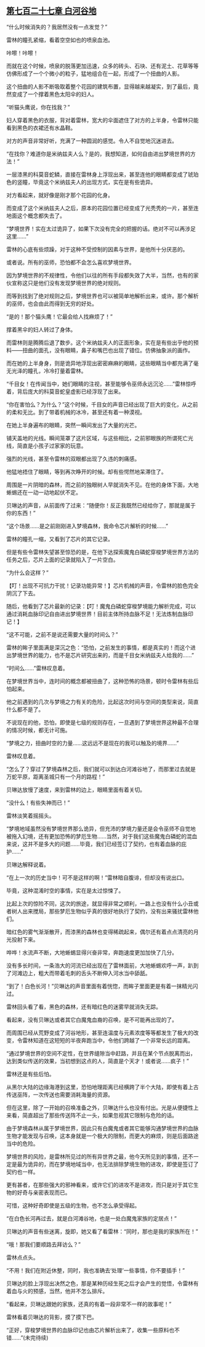 ## [第七百二十七章 白河谷地](https://www.xxbiquge.com/11_11222/8997076.html)


  “什么时候消失的？我居然没有一点发觉？”

  雷林的瞳孔紧缩，看着空空如也的喷泉血池。

  咔嚓！咔嚓！

  而就在这个时候，喷泉的脱落更加迅速，众多的砖头、石块、还有泥土、花草等等仿佛形成了一个个微小的粒子，猛地组合在一起，形成了一个扭曲的人影。

  这个扭曲的人影不断吸取着整个花园的建筑布置，显得越来越凝实，到了最后，竟然变成了一个撑着黑色太阳伞的妇人。

  “听猫头鹰说，你在找我？”

  妇人穿着黑色的衣服，背对着雷林，宽大的伞面遮住了对方的上半身，令雷林只能看到黑色的衣裙还有水晶鞋。

  对方的声音非常好听，充满了一种圆润的感觉。令人不自觉地沉迷进去。

  “在找你？难道你是米纳兹夫人么？是的，我想知道，如何自由进出梦境世界的方法！”

  一层漆黑的科莫音蛇鳞，直接在雷林身上浮现出来，甚至连他的眼睛都变成了琥珀色的竖瞳，毕竟这个米纳兹夫人的出现方式，实在是有些诡异。

  对方看起来，就好像是刚才那个花园的化身。

  而变成了这个米纳兹夫人之后，原本的花园位置已经变成了光秃秃的一片，甚至连地面这个概念都失去了。

  “梦境世界！实在太过诡异了，如果下次没有完全的把握的话。绝对不可以再涉足这里……”

  雷林的心底有些烦躁，对于这种不受控制的因素与世界，是他所十分厌恶的。

  或者说。所有的巫师，恐怕都不会怎么喜欢梦境世界。

  因为梦境世界的不规律性，令他们以往的所有手段都失效了大半，当然，也有的家伙宣称这只是他们没有发现梦境世界的绝对规则。

  而等到找到了绝对规则之后，梦境世界也可以被简单地解析出来，或许。那个解析的巫师，也会由此而得到无穷的好处。

  “是的！那个猫头鹰！它最会给人找麻烦了！”

  撑着黑伞的妇人转过了身体。

  而雷林则是腾腾后退了数步。这个米纳兹夫人的正面形象，实在是有些出乎他的预料——扭曲的面孔，没有眼睛，鼻子和嘴巴也出现了错位。仿佛抽象派的画作。

  而在她的上半身身，则是诡异地浮现出密密麻麻的眼睛，这些眼睛当中都充满了毫无光泽的瞳孔，冷冷打量着雷林。

  “千目女！在传闻当中，她们眼睛的注视，甚至能够令巫师永远沉沦……”雷林惊呼着，背后庞大的科莫音蛇皇虚影已经浮现了出来。

  “你在害怕么？为什么？”这个时候，千目女的声音已经出现了巨大的变化，从之前的柔和无比。到了带着机械的冰冷，甚至还有着一种漠视。

  在她上半身遍布的眼睛，突然一瞬间发出了大量的光芒。

  铺天盖地的光线。瞬间笼罩了这片区域，与这些相比，之前邪眼族的所谓死亡光线，简直是小孩子过家家的玩意。

  强烈的光线，甚至令雷林的双眼都出现了久违的刺痛感。

  他猛地捂住了眼睛，等到再次睁开的时候。却有些愕然地呆滞住了。

  周围是一片阴暗的森林，而之前的独眼树人早就消失不见。在他的身体下面，大地蜥蜴还在一动一动地起伏不定。

  贝琳达的声音，从前面传了过来：“随便你！反正我既然已经给你了，那就是属于你的东西！”

  “这个场景……是之前刚刚进入梦境森林，我命令芯片解析的时候……”

  雷林的瞳孔一缩，又看到了芯片的其它记录。

  但是有些令雷林失望甚至惊恐的是，在他下达探索魔鬼白磷蛇穿梭梦境世界方法的任务之后，芯片上面的记录就陷入了一片空白。

  “为什么会这样？”

  【叮！出现不可抗力干扰！记录功能异常！】芯片机械的声音，令雷林的脸色完全阴沉了下去。

  随后，他看到了芯片最新的记录：【叮！魔鬼白磷蛇穿梭梦境能力解析完成，可以通过消耗血脉印记自由进出梦境世界！目前主体所持血脉不足！无法炼制血脉印记！】

  “这不可能，之前不是说还需要大量的时间么？”

  雷林的眸子里面满是深沉之色：“恐怕，之前发生的事情，都是真实的！而这个进出梦境世界的能力，也不是芯片研究出来的，而是千目女米纳兹夫人给我的……”

  “时间么……”雷林叹息着。

  在梦境世界当中，连时间的概念都被扭曲了，这种恐怖的场景，顿时令雷林有些后怕起来。

  他之前遇到的几次与梦境之力有关的危险，比起这次时间与空间的类型来说，简直什么都不是了。

  不说现在的他，恐怕，即使是七级的规则存在，一旦遇到了梦境世界这种最不合理的情况时候，都无计可施。

  “梦境之力，扭曲时空的力量……这远远不是现在的我可以触及的境界……”

  雷林叹息着。

  “怎么了？穿过了梦境森林之后，我们就可以到达白河滩谷地了，而那里过去就是万蛇平原，距离圣城只有一个月的路程！”

  贝琳达放慢了速度，来到雷林的边上，眼睛里面有着关切。

  “没什么！有些失神而已！”

  雷林淡笑着摇摇头。

  “梦境地域虽然没有梦境世界那么诡异，但充沛的梦境力量还是会令巫师不自觉地被拖入幻境，还有更加恐怖的梦厄生物……当然，对于我们这些魔鬼白磷蛇的混血来说，这并不是多大的问题……毕竟，我们已经签订了契约，也有着血脉的庇护……”

  贝琳达解释说着。

  “在上一次的历史当中！可不是这样的啊！”雷林暗自腹诽，但却没有说出口。

  毕竟，这种混淆时空的事情，实在是太过惊悚了。

  比起上次的惊险不同，这次的旅途，就显得非常之顺利，一路上也没有什么小丑或者树人出来搅局，那些梦厄生物似乎真的很好地执行了契约，没有出来骚扰雷林他们。

  暗红色的雾气渐渐散开，而漆黑的森林也变得稀疏起来，偶尔还有着点点清亮的月光投射下来。

  哗哗！水流声不断，大地蜥蜴显得兴奋非常，奔跑速度更加加快了几分。

  没有多长时间，一条浩大的河流已经出现在了雷林面前，大地蜥蜴欢呼一声，趴到了河滩边上，粗大而带着毛刺的舌头不断伸入河水当中舔舐。

  “到了！白色长河！”贝琳达的声音里面有着恍惚，而眸子里面更是有着一抹精光闪过。

  雷林回头看了看，黑色的森林，还有暗红色的迷雾早就消失无踪。

  看起来，没有贝琳达或者其它白魔鬼血裔的召唤，是不可能再出现的了。

  而周围已经从荒野变成了河谷地形，甚至连温度与元素浓度等等都发生了极大的改变，令雷林知道在这短短的半夜奔跑当中，令他们跨越了一个非常长远的距离。

  “通过梦境世界的空间不定性，在世界缝隙当中赶路，并且在某个节点脱离而出，达到类似传送的效果，当初想到这点的人，简直是个天才！或者说……疯子！”

  雷林还是有些后怕。

  从黑尔大陆的边缘海港到这里，恐怕地理距离已经横跨了半个大陆，即使有着上古传送巫阵，一次传送也需要消耗海量的资源。

  但在这里，除了一开始的召唤准备之外，贝琳达什么也没有付出。光是从便捷性上来看，简直超出了那些传送阵不止一头，如果忽视其它限制与危险的话。

  由于梦境森林从属于梦境世界，因此只有白魔鬼或者其它能够沟通梦境世界的血脉生物才能发现与召唤，这本身就是一个极大的限制，而更大的麻烦，则是后面路途当中的危险。

  梦境世界的风险，是雷林所见过的所有异世界之最，他今天所见到的事情，还不一定是最为诡异的，而在梦境地域当中，也无法排除梦境生物的进攻，即使是签订了契约也一样。

  更有甚者，在那些强大的邪神看来，或许它们的进攻不是进攻，而只是对于其它生物的好奇与亲密表现而已。

  可惜，这种好奇即使是五级的生物，也不怎么承受得起。

  “在白色长河再过去，就是白河滩谷地，也是一处白魔鬼家族的定居点！”

  贝琳达的声音有些迷离，旋即，她又看了看雷林：“同时，那也是我的家族所在！”

  “哦！那我们要顺路去拜访么？”

  雷林点点头。

  “不用！我们在附近休整，同时，我也准确去‘处理’一些事情，你不要插手！”

  贝琳达的脸上浮现出决然之色，那是某种历经生死之后才会产生的觉悟，令雷林有着血与火的预感，当然，他并不怎么排斥。

  “看起来，贝琳达跟她的家族，还真的有着一段非常不一样的故事呢！”

  雷林看着贝琳达的背影，摸了摸下巴。

  “正好，穿梭梦境世界的血脉印记也由芯片解析出来了，收集一些原料也不错……”(未完待续)<!--over-->
